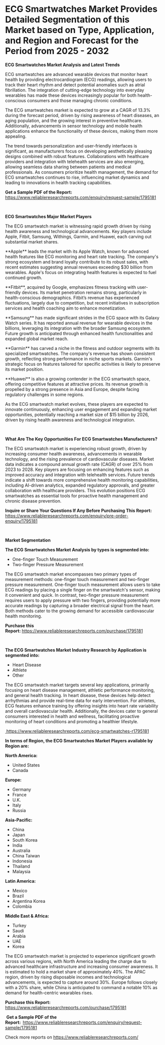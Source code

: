 <p><h1>ECG Smartwatches Market Provides Detailed Segmentation of this Market based on Type, Application, and Region and Forecast for the Period from 2025 - 2032</h1></p><p><strong>ECG Smartwatches Market Analysis and Latest Trends</strong></p>
<p><p>ECG smartwatches are advanced wearable devices that monitor heart health by providing electrocardiogram (ECG) readings, allowing users to track their heart rhythm and detect potential anomalies such as atrial fibrillation. The integration of cutting-edge technology into everyday wearables has made these devices increasingly popular for both health-conscious consumers and those managing chronic conditions. </p><p>The ECG smartwatches market is expected to grow at a CAGR of 13.3% during the forecast period, driven by rising awareness of heart diseases, an aging population, and the growing interest in preventive healthcare. Additionally, advancements in sensor technology and mobile health applications enhance the functionality of these devices, making them more appealing. </p><p>The trend towards personalization and user-friendly interfaces is significant, as manufacturers focus on developing aesthetically pleasing designs combined with robust features. Collaborations with healthcare providers and integration with telehealth services are also emerging, allowing seamless data sharing between patients and medical professionals. As consumers prioritize health management, the demand for ECG smartwatches continues to rise, influencing market dynamics and leading to innovations in health tracking capabilities.</p></p>
<p><strong>Get a Sample PDF of the Report:&nbsp;</strong> <a href="https://www.reliableresearchreports.com/enquiry/request-sample/1795181?utm_campaign=2179&utm_medium=2&utm_source=Github&utm_content=ia&utm_term=07022025&utm_id=ecg-smartwatches">https://www.reliableresearchreports.com/enquiry/request-sample/1795181</a></p>
<p>&nbsp;</p>
<p><strong>ECG Smartwatches Major Market Players</strong></p>
<p><p>The ECG smartwatch market is witnessing rapid growth driven by rising health awareness and technological advancements. Key players include Apple, Fitbit, Samsung, Withings, Garmin, and Huawei, each carving out substantial market shares.</p><p>**Apple** leads the market with its Apple Watch, known for advanced health features like ECG monitoring and heart rate tracking. The company's strong ecosystem and brand loyalty contribute to its robust sales, with recent estimates suggesting annual revenues exceeding $30 billion from wearables. Apple's focus on integrating health features is expected to fuel continued growth.</p><p>**Fitbit**, acquired by Google, emphasizes fitness tracking with user-friendly devices. Its market penetration remains strong, particularly in health-conscious demographics. Fitbit’s revenue has experienced fluctuations, largely due to competition, but recent initiatives in subscription services and health coaching aim to enhance monetization.</p><p>**Samsung** has made significant strides in the ECG space with its Galaxy Watch series. It has reported annual revenue for wearable devices in the billions, leveraging its integration with the broader Samsung ecosystem. Future growth is anticipated through enhanced health functionalities and expanded global market reach.</p><p>**Garmin** has carved a niche in the fitness and outdoor segments with its specialized smartwatches. The company's revenue has shown consistent growth, reflecting strong performance in niche sports markets. Garmin's strategic focus on features tailored for specific activities is likely to preserve its market position.</p><p>**Huawei** is also a growing contender in the ECG smartwatch space, offering competitive features at attractive prices. Its revenue growth is propelled by a strong presence in Asia and Europe, despite facing regulatory challenges in some regions.</p><p>As the ECG smartwatch market evolves, these players are expected to innovate continuously, enhancing user engagement and expanding market opportunities, potentially reaching a market size of $15 billion by 2026, driven by rising health awareness and technological integration.</p></p>
<p>&nbsp;</p>
<p><strong>What Are The Key Opportunities For ECG Smartwatches Manufacturers?</strong></p>
<p><p>The ECG smartwatch market is experiencing robust growth, driven by increasing consumer health awareness, advancements in wearable technology, and the rising prevalence of cardiovascular diseases. Market data indicates a compound annual growth rate (CAGR) of over 25% from 2023 to 2028. Key players are focusing on enhancing features such as improved accuracy and integration with telehealth services. Future trends indicate a shift towards more comprehensive health monitoring capabilities, including AI-driven analytics, expanded regulatory approvals, and greater collaboration with healthcare providers. This evolution positions ECG smartwatches as essential tools for proactive health management and chronic disease prevention.</p></p>
<p><strong>Inquire or Share Your Questions If Any Before Purchasing This Report:</strong> <a href="https://www.reliableresearchreports.com/enquiry/pre-order-enquiry/1795181?utm_campaign=2179&utm_medium=2&utm_source=Github&utm_content=ia&utm_term=07022025&utm_id=ecg-smartwatches">https://www.reliableresearchreports.com/enquiry/pre-order-enquiry/1795181</a></p>
<p>&nbsp;</p>
<p><strong>Market Segmentation</strong></p>
<p><strong>The ECG Smartwatches Market Analysis by types is segmented into:</strong></p>
<p><ul><li>One-finger Touch Measurement</li><li>Two-finger Pressure Measurement</li></ul></p>
<p><p>The ECG smartwatch market encompasses two primary types of measurement methods: one-finger touch measurement and two-finger pressure measurement. One-finger touch measurement allows users to take ECG readings by placing a single finger on the smartwatch's sensor, making it convenient and quick. In contrast, two-finger pressure measurement requires users to apply pressure with two fingers, providing potentially more accurate readings by capturing a broader electrical signal from the heart. Both methods cater to the growing demand for accessible cardiovascular health monitoring.</p></p>
<p><strong>Purchase this Report:&nbsp;</strong><a href="https://www.reliableresearchreports.com/purchase/1795181?utm_campaign=2179&utm_medium=2&utm_source=Github&utm_content=ia&utm_term=07022025&utm_id=ecg-smartwatches">https://www.reliableresearchreports.com/purchase/1795181</a></p>
<p>&nbsp;</p>
<p><strong>The ECG Smartwatches Market Industry Research by Application is segmented into:</strong></p>
<p><ul><li>Heart Disease</li><li>Athlete</li><li>Other</li></ul></p>
<p><p>The ECG smartwatch market targets several key applications, primarily focusing on heart disease management, athletic performance monitoring, and general health tracking. In heart disease, these devices help detect arrhythmias and provide real-time data for early intervention. For athletes, ECG features enhance training by offering insights into heart rate variability and overall cardiovascular health. Additionally, the devices cater to general consumers interested in health and wellness, facilitating proactive monitoring of heart conditions and promoting a healthier lifestyle.</p></p>
<p><a href="https://www.reliableresearchreports.com/ecg-smartwatches-r1795181?utm_campaign=2179&utm_medium=2&utm_source=Github&utm_content=ia&utm_term=07022025&utm_id=ecg-smartwatches">&nbsp;https://www.reliableresearchreports.com/ecg-smartwatches-r1795181</a></p>
<p><strong>In terms of Region, the ECG Smartwatches Market Players available by Region are:</strong></p>
<p>
    <p> <strong> North America: </strong>
        <ul>
            <li>United States</li>
            <li>Canada</li>
        </ul>
        </p> 
    <p> <strong> Europe: </strong>
        <ul>
            <li>Germany</li>
            <li>France</li>
            <li>U.K.</li>
            <li>Italy</li>
            <li>Russia</li>
        </ul>
        </p> 
    <p> <strong> Asia-Pacific: </strong>
        <ul>
            <li>China</li>
            <li>Japan</li>
            <li>South Korea</li>
            <li>India</li>
            <li>Australia</li>
            <li>China Taiwan</li>
            <li>Indonesia</li>
            <li>Thailand</li>
            <li>Malaysia</li>
        </ul>
        </p> 
    <p> <strong> Latin America: </strong>
        <ul>
            <li>Mexico</li>
            <li>Brazil</li>
            <li>Argentina Korea</li>
            <li>Colombia</li>
        </ul>
        </p> 
    <p> <strong> Middle East & Africa: </strong>
        <ul>
            <li>Turkey</li>
            <li>Saudi</li>
            <li>Arabia</li>
            <li>UAE</li>
            <li>Korea</li>
        </ul>
    </p>
    </p>
<p><p>The ECG smartwatch market is projected to experience significant growth across various regions, with North America leading the charge due to advanced healthcare infrastructure and increasing consumer awareness. It is estimated to hold a market share of approximately 40%. The APAC region, driven by rising disposable incomes and technological advancements, is expected to capture around 30%. Europe follows closely with a 20% share, while China is anticipated to command a notable 10% as demand for health-centric wearables rises.</p></p>
<p><strong>Purchase this Report: </strong><a href="https://www.reliableresearchreports.com/purchase/1795181?utm_campaign=2179&utm_medium=2&utm_source=Github&utm_content=ia&utm_term=07022025&utm_id=ecg-smartwatches">https://www.reliableresearchreports.com/purchase/1795181</a></p>
<p>&nbsp;<strong>Get a Sample PDF of the Report:&nbsp;&nbsp;</strong><a href="https://www.reliableresearchreports.com/enquiry/request-sample/1795181?utm_campaign=2179&utm_medium=2&utm_source=Github&utm_content=ia&utm_term=07022025&utm_id=ecg-smartwatches">https://www.reliableresearchreports.com/enquiry/request-sample/1795181</a></p>
<p><strong></strong></p>
<p>Check more reports on <a href="https://www.reliableresearchreports.com/?utm_campaign=2179&utm_medium=2&utm_source=Github&utm_content=ia&utm_term=07022025&utm_id=ecg-smartwatches">https://www.reliableresearchreports.com/</a></p>